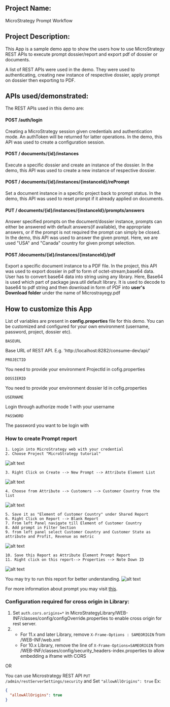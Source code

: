 ## Project Name:
MicroStrategy Prompt Workflow

## Project Description:
This App is a sample demo app to show the users how to use MicroStrategy REST APIs to execute prompt dossier/report and export pdf of dossier or documents. 

A list of REST APIs were used in the demo. They were used to authenticating, creating new instance of respective dossier, apply prompt on dossier then exporting to PDF. 

## APIs used/demonstrated:

The REST APIs used in this demo are:
#### POST /auth/login 
Creating a MicroStrategy session given credentials and authentication mode. An authToken will be returned for latter operations.
In the demo, this API was used to create a configuration session.

#### POST / documents/{id}/instances
Execute a specific dossier and create an instance of the dossier.
In the demo, this API was used to create a new instance of respective dossier.

#### POST / documents/{id}/instances/{instanceId}/rePrompt
Set a document instance in a specific project back to prompt status.
In the demo, this API was used to reset prompt if it already applied on documents.

#### PUT / documents/{id}/instances/{instanceId}/prompts/answers
Answer specified prompts on the document/dossier instance, prompts can either be answered with default answers(if available), the appropriate answers, or if the prompt is not required the prompt can simply be closed.
In the demo, this API was used to answer the given prompt. Here, we are used "USA" and "Canada" country for given prompt selection.

#### POST /documents/{id}/instances/{instanceId}/pdf
Export a specific document instance to a PDF file.
In the project, this API was used to export dossier in pdf to form of octet-stream,base64 data. User has to convert base64 data into string using any library. Here, Base64 is used which part of package java.util default library.  It is used to decode to base64 to pdf string and then download in form of PDF into **user's Download folder** under the name of Microstrayegy.pdf


## How to customize this App 
List of variables are present in **config.properties** file for this demo. You can be customized and configured for your own environment (username, password, project, dossier etc).
```
BASEURL
```
Base URL of REST API. E.g. 'http://localhost:8282/consume-dev/api/'

```
PROJECTID
```
You need to provide your environment ProjectId in cofig.properties
```
DOSSIERID
```
You need to provide your environment dossier Id in cofig.properties

```
USERNAME
```
Login through authorize mode 1 with your username

```
PASSWORD
```
The password you want to be login with

### How to create Prompt report
```
1. Login into MicroStrategy web with your credential
2. Choose Project "MicroStrategy tutorial"
```
![alt text](https://github.com/MicroStrategy/rest-api-samples/tree/master/java-rest/java-rest-prompts/ScreenShot/Project_Name.png)
```
3. Right Click on Create --> New Prompt --> Attribute Element List
```
![alt text](https://github.com/MicroStrategy/rest-api-samples/tree/master/java-rest/java-rest-prompts/ScreenShot/Prompt.png)
```
4. Choose from Attribute --> Customers --> Customer Country from the list
```
![alt text](https://github.com/MicroStrategy/rest-api-samples/tree/master/java-rest/java-rest-prompts/ScreenShot/ElementPrompt.png)
```
5. Save it as "Element of Customer Country" under Shared Report
6. Right Click on Report --> Blank Report
7. From left Panel navigate till Element of Customer Country
8. Add prompt in Filter Section
9. from left panel select Customer Country and Customer State as attribute and Profit, Revenue as metric
```
![alt text](https://github.microstrategy.com/neelpatel/PromptGradleWorkFlow/blob/master/ScreenShot/ApplyPrompt.png)
```
10. Save this Report as Attribute Element Prompt Report
11. Right click on this report--> Properties --> Note Down ID
```
![alt text](https://github.com/MicroStrategy/rest-api-samples/tree/master/java-rest/java-rest-prompts/ScreenShot/ReportId.png)

You may try to run this report for better understanding. 
![alt text](https://github.com/MicroStrategy/rest-api-samples/tree/master/java-rest/java-rest-prompts/ScreenShot/Run%20Prompt.png)

For more information about prompt you may visit [this](https://lw.microstrategy.com/msdz/MSDL/GARelease_Current/docs/projects/RESTSDK/Content/topics/REST_API/REST_API_Workflow_Prompts.htm).

### Configuration required for cross origin in Library:
1. Set `auth.cors.origins=*` in MicroStrategyLibrary/WEB-INF/classes/config/configOverride.properties to enable cross origin for rest server.
2. - For 11.x and later Library, remove `X-Frame-Options : SAMEORIGIN` from <MicroStrategyLibrary-Installation-Directory>/WEB-INF/web.xml 
   - For 10.x Library, remove the line of `X-Frame-Options=SAMEORIGIN` from <MicroStrategyLibrary-Installation-Directory>/WEB-INF/classes/config/security_headers-index.properties to allow embedding a iframe with CORS

OR

You can use Microstrategy REST API `PUT /admin/restServerSettings/security` and Set `"allowAllOrigins": true`
Ex:

```json
{
  "allowAllOrigins": true
}
```


